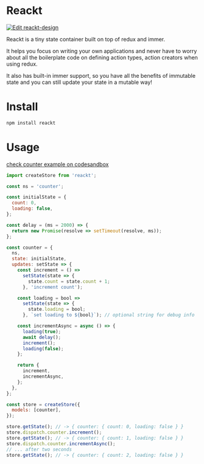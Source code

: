 # Reackt

[![Edit reackt-design](https://codesandbox.io/static/img/play-codesandbox.svg)](https://codesandbox.io/s/reackt-design-09tjt?fontsize=14&hidenavigation=1&theme=dark)

Reackt is a tiny state container built on top of redux and immer.

It helps you focus on writing your own applications and never have to worry about all the boilerplate code on defining action types, action creators when using redux.

It also has built-in immer support, so you have all the benefits of immutable state and you can still update your state in a mutable way!

# Install

```sh
npm install reackt
```

# Usage

[check counter example on codesandbox](https://codesandbox.io/s/reackt-design-09tjt?fontsize=14&hidenavigation=1&theme=dark)

```js
import createStore from 'reackt';

const ns = 'counter';

const initialState = {
  count: 0,
  loading: false,
};

const delay = (ms = 2000) => {
  return new Promise(resolve => setTimeout(resolve, ms));
};

const counter = {
  ns,
  state: initialState,
  updates: setState => {
    const increment = () =>
      setState(state => {
        state.count = state.count + 1;
      }, 'increment count');

    const loading = bool =>
      setState(state => {
        state.loading = bool;
      }, `set loading to ${bool}`); // optional string for debug info

    const incrementAsync = async () => {
      loading(true);
      await delay();
      increment();
      loading(false);
    };

    return {
      increment,
      incrementAsync,
    };
  },
};

const store = createStore({
  models: [counter],
});

store.getState(); // -> { counter: { count: 0, loading: false } }
store.dispatch.counter.increment();
store.getState(); // -> { counter: { count: 1, loading: false } }
store.dispatch.counter.incrementAsync();
// ... after two seconds
store.getState(); // -> { counter: { count: 2, loading: false } }
```
